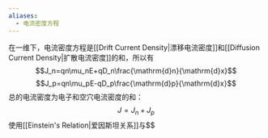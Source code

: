 ```yaml
---
aliases:
  - 电流密度方程
---
```

在一维下，电流密度方程是[[Drift Current Density|漂移电流密度]]和[[Diffusion Current Density|扩散电流密度]]的和，所以有 
$$J_n=qn\mu_nE+qD_n\frac{\mathrm{d}n}{\mathrm{d}x}$$
$$J_p=qn\mu_pE-qD_p\frac{\mathrm{d}p}{\mathrm{d}x}$$
总的电流密度为电子和空穴电流密度的和：$$J=J_n+J_p$$
使用[[Einstein's Relation|爱因斯坦关系]]与$$